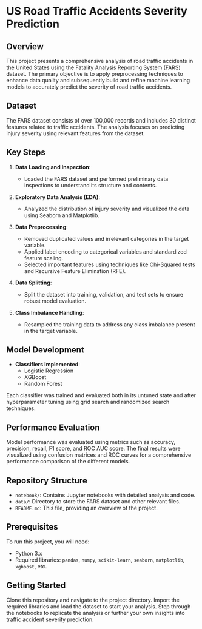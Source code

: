 # US Road Traffic Accidents Severity Prediction

## Overview

This project presents a comprehensive analysis of road traffic accidents in the United States using the Fatality Analysis Reporting System (FARS) dataset. The primary objective is to apply preprocessing techniques to enhance data quality and subsequently build and refine machine learning models to accurately predict the severity of road traffic accidents.

## Dataset

The FARS dataset consists of over 100,000 records and includes 30 distinct features related to traffic accidents. The analysis focuses on predicting injury severity using relevant features from the dataset.

## Key Steps

1. **Data Loading and Inspection**:
   - Loaded the FARS dataset and performed preliminary data inspections to understand its structure and contents.

2. **Exploratory Data Analysis (EDA)**:
   - Analyzed the distribution of injury severity and visualized the data using Seaborn and Matplotlib. 

3. **Data Preprocessing**:
   - Removed duplicated values and irrelevant categories in the target variable.
   - Applied label encoding to categorical variables and standardized feature scaling.
   - Selected important features using techniques like Chi-Squared tests and Recursive Feature Elimination (RFE).

4. **Data Splitting**:
   - Split the dataset into training, validation, and test sets to ensure robust model evaluation.

5. **Class Imbalance Handling**:
   - Resampled the training data to address any class imbalance present in the target variable.

## Model Development

- **Classifiers Implemented**:
   - Logistic Regression
   - XGBoost
   - Random Forest

Each classifier was trained and evaluated both in its untuned state and after hyperparameter tuning using grid search and randomized search techniques.

## Performance Evaluation

Model performance was evaluated using metrics such as accuracy, precision, recall, F1 score, and ROC AUC score. The final results were visualized using confusion matrices and ROC curves for a comprehensive performance comparison of the different models.

## Repository Structure

- `notebook/`: Contains Jupyter notebooks with detailed analysis and code.
- `data/`: Directory to store the FARS dataset and other relevant files.
- `README.md`: This file, providing an overview of the project.

## Prerequisites

To run this project, you will need:
- Python 3.x
- Required libraries: `pandas`, `numpy`, `scikit-learn`, `seaborn`, `matplotlib`, `xgboost`, etc.

## Getting Started

Clone this repository and navigate to the project directory. Import the required libraries and load the dataset to start your analysis. Step through the notebooks to replicate the analysis or further your own insights into traffic accident severity prediction.
